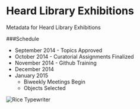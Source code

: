 Heard Library Exhibitions
=============

Metadata for Heard Library Exhibitions

###Schedule

* September 2014 - Topics Approved
* October 2014 - Curatorial Assignments Finalized
* November 2014 - Github Training
* December 2014
* January 2015 
  * Biweekly Meetings Begin
  * Objects Selected

![Rice Typewriter](http://exhibits.library.vanderbilt.edu/images/aside-freedomSports272x218.jpg)
